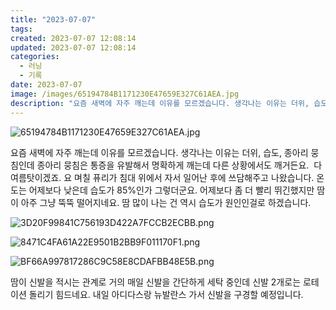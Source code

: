 ```yaml
---
title: "2023-07-07"
tags:
created: 2023-07-07 12:08:14
updated: 2023-07-07 12:08:14
categories:
  - 러닝
  - 기록
date: 2023-07-07
image: /images/65194784B1171230E47659E327C61AEA.jpg
description: "요즘 새벽에 자주 깨는데 이유를 모르겠습니다. 생각나는 이유는 더위, 습도, 종아리 뭉침인데 종아리 뭉침은 통증을 유발해서 명확하게 깨는데 다른 상황에서도 깨거든요.  다 여름탓이겠죠. 요 며칠 퓨리가 침대 위에서 자서 일어난 후에 쓰담해주고 나왔습니다. 온도는 어제보다 낮은데 습도가 "
---
```


![65194784B1171230E47659E327C61AEA.jpg](/images/65194784B1171230E47659E327C61AEA.jpg)
 
 

요즘 새벽에 자주 깨는데 이유를 모르겠습니다. 생각나는 이유는 더위, 습도, 종아리 뭉침인데 종아리 뭉침은 통증을 유발해서 명확하게 깨는데 다른 상황에서도 깨거든요.  다 여름탓이겠죠.
요 며칠 퓨리가 침대 위에서 자서 일어난 후에 쓰담해주고 나왔습니다. 
온도는 어제보다 낮은데 습도가 85%인가 그렇더군요. 어제보다 좀 더 빨리 뛰긴했지만 땀이 아주 그냥 뚝뚝 떨어지네요. 땀 많이 나는 건 역시 습도가 원인인걸로 하겠습니다.

 
 ![3D20F99841C756193D422A7FCCB2ECBB.png](/images/3D20F99841C756193D422A7FCCB2ECBB.png)
 
 

 
 ![8471C4FA61A22E9501B2BB9F011170F1.png](/images/8471C4FA61A22E9501B2BB9F011170F1.png)
 
 

 
 ![BF66A997817286C9C58E8CDAFBB48E5B.png](/images/BF66A997817286C9C58E8CDAFBB48E5B.png)
 
 

땀이 신발을 적시는 관계로 거의 매일 신발을 간단하게 세탁 중인데 신발 2개로는 로테이션 돌리기 힘드네요.
내일 아디다스랑 뉴발란스 가서 신발을 구경할 예정입니다.
